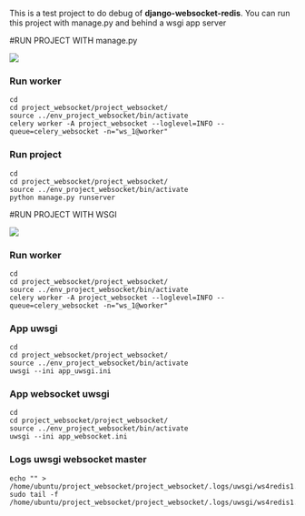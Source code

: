 This is a test project to do debug of **django-websocket-redis**.
You can run this project with manage.py and behind a wsgi app server

#RUN PROJECT WITH manage.py

![](https://i.ibb.co/Qp6Nf8F/MANAGE.png)



### Run worker

```
cd
cd project_websocket/project_websocket/
source ../env_project_websocket/bin/activate
celery worker -A project_websocket --loglevel=INFO --queue=celery_websocket -n="ws_1@worker"
```
### Run project

```
cd
cd project_websocket/project_websocket/
source ../env_project_websocket/bin/activate
python manage.py runserver
```

#RUN PROJECT WITH WSGI


![](https://i.ibb.co/82mhxdd/UWSGI.png)



### Run worker
```
cd
cd project_websocket/project_websocket/
source ../env_project_websocket/bin/activate
celery worker -A project_websocket --loglevel=INFO --queue=celery_websocket -n="ws_1@worker"
```

### App uwsgi

```
cd
cd project_websocket/project_websocket/
source ../env_project_websocket/bin/activate
uwsgi --ini app_uwsgi.ini
```

### App websocket uwsgi

```
cd
cd project_websocket/project_websocket/
source ../env_project_websocket/bin/activate
uwsgi --ini app_websocket.ini
```

### Logs uwsgi websocket master

```
echo "" > /home/ubuntu/project_websocket/project_websocket/.logs/uwsgi/ws4redis1.log
sudo tail -f /home/ubuntu/project_websocket/project_websocket/.logs/uwsgi/ws4redis1.log
```
